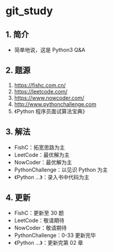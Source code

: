 # git_study

## 1. 简介

- 简单地说，这是 Python3 Q&A

## 2. 题源

1. https://fishc.com.cn/
2. https://leetcode.com/
3. https://www.nowcoder.com/
4. http://www.pythonchallenge.com
5. 《Python 程序员面试算法宝典》

## 3. 解法

- FishC：拓宽思路为主
- LeetCode：最优解为主
- NowCoder：最优解为主
- PythonChallenge：以见识 Python 为主
- 《Python ...》：录入书中代码为主

## 4. 更新

- FishC：更新至 30 题
- LeetCode：敬请期待
- NowCoder：敬请期待
- PythonChallenge：0-33 更新完毕
- 《Python ...》：更新完第 02 章